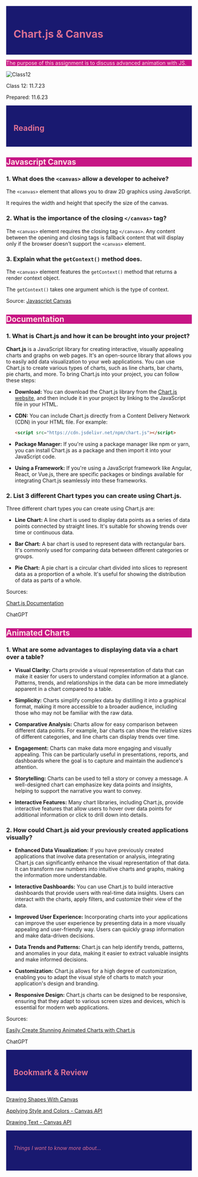 <div style="background-color: midnightblue; color: palevioletred; padding: 20px;">
    <h1>Chart.js & Canvas</h1>
</div>
<div style="background-color: mediumvioletred; color: mistyrose;">
    <p>The purpose of this assignment is to discuss advanced animation with JS. </p>
</div>

![Class12](photos/twelve.jpg)

Class 12: 11.7.23

Prepared: 11.6.23


<div style="background-color: midnightblue; color: palevioletred; padding: 20px;">
    <h2>Reading</h2>
</div>

<div style="background-color: mediumvioletred; color: mistyrose;">
    <h2>Javascript Canvas</h3>
</div>

### 1. What does the `<canvas>` allow a developer to acheive?

The `<canvas>` element that allows you to draw 2D graphics using JavaScript.

It requires the width and height that specify the size of the canvas.

### 2. What is the importance of the closing `</canvas>` tag?

The `<canvas>` element requires the closing tag `</canvas>`. Any content between the opening and closing tags is fallback content that will display only if the browser doesn’t support the `<canvas>` element. 

### 3. Explain what the `getContext()` method does.

The `<canvas>` element features the `getContext()` method that returns a render context object.

The `getContext()` takes one argument which is the type of context. 

Source:
[Javascript Canvas](https://www.javascripttutorial.net/web-apis/javascript-canvas/)

<div style="background-color: mediumvioletred; color: mistyrose;">
    <h2>Documentation</h3>
</div>

### 1. What is Chart.js and how it can be brought into your project?

**Chart.js** is a JavaScript library for creating interactive, visually appealing charts and graphs on web pages. It's an open-source library that allows you to easily add data visualization to your web applications. You can use Chart.js to create various types of charts, such as line charts, bar charts, pie charts, and more. To bring Chart.js into your project, you can follow these steps:

   - **Download:** You can download the Chart.js library from the [Chart.js website](https://www.chartjs.org/), and then include it in your project by linking to the JavaScript file in your HTML.

   - **CDN:** You can include Chart.js directly from a Content Delivery Network (CDN) in your HTML file. For example:
     ```html
     <script src="https://cdn.jsdelivr.net/npm/chart.js"></script>
     ```

   - **Package Manager:** If you're using a package manager like npm or yarn, you can install Chart.js as a package and then import it into your JavaScript code.

   - **Using a Framework:** If you're using a JavaScript framework like Angular, React, or Vue.js, there are specific packages or bindings available for integrating Chart.js seamlessly into these frameworks.

### 2. List 3 different Chart types you can create using Chart.js.

Three different chart types you can create using Chart.js are:

   - **Line Chart:** A line chart is used to display data points as a series of data points connected by straight lines. It's suitable for showing trends over time or continuous data. 

   - **Bar Chart:** A bar chart is used to represent data with rectangular bars. It's commonly used for comparing data between different categories or groups.

   - **Pie Chart:** A pie chart is a circular chart divided into slices to represent data as a proportion of a whole. It's useful for showing the distribution of data as parts of a whole.

Sources:

[Chart.js Documentation](http://www.chartjs.org/docs/)

ChatGPT

<div style="background-color: mediumvioletred; color: mistyrose;">
    <h2>Animated Charts</h3>
</div>

### 1. What are some advantages to displaying data via a chart over a table?

   - **Visual Clarity:** Charts provide a visual representation of data that can make it easier for users to understand complex information at a glance. Patterns, trends, and relationships in the data can be more immediately apparent in a chart compared to a table.

   - **Simplicity:** Charts simplify complex data by distilling it into a graphical format, making it more accessible to a broader audience, including those who may not be familiar with the raw data.

   - **Comparative Analysis:** Charts allow for easy comparison between different data points. For example, bar charts can show the relative sizes of different categories, and line charts can display trends over time.

   - **Engagement:** Charts can make data more engaging and visually appealing. This can be particularly useful in presentations, reports, and dashboards where the goal is to capture and maintain the audience's attention.

   - **Storytelling:** Charts can be used to tell a story or convey a message. A well-designed chart can emphasize key data points and insights, helping to support the narrative you want to convey.

   - **Interactive Features:** Many chart libraries, including Chart.js, provide interactive features that allow users to hover over data points for additional information or click to drill down into details.

### 2. How could Chart.js aid your previously created applications visually?

   - **Enhanced Data Visualization:** If you have previously created applications that involve data presentation or analysis, integrating Chart.js can significantly enhance the visual representation of that data. It can transform raw numbers into intuitive charts and graphs, making the information more understandable.

   - **Interactive Dashboards:** You can use Chart.js to build interactive dashboards that provide users with real-time data insights. Users can interact with the charts, apply filters, and customize their view of the data.

   - **Improved User Experience:** Incorporating charts into your applications can improve the user experience by presenting data in a more visually appealing and user-friendly way. Users can quickly grasp information and make data-driven decisions.

   - **Data Trends and Patterns:** Chart.js can help identify trends, patterns, and anomalies in your data, making it easier to extract valuable insights and make informed decisions.

   - **Customization:** Chart.js allows for a high degree of customization, enabling you to adapt the visual style of charts to match your application's design and branding.

   - **Responsive Design:** Chart.js charts can be designed to be responsive, ensuring that they adapt to various screen sizes and devices, which is essential for modern web applications.


Sources:

[Easily Create Stunning Animated Charts with Chart.js](https://www.webdesignerdepot.com/2013/11/easily-create-stunning-animated-charts-with-chart-js/)

ChatGPT

<div style="background-color: midnightblue; color: palevioletred; padding: 20px;">
    <h2>Bookmark & Review</h2>
</div>

[Drawing Shapes With Canvas](https://developer.mozilla.org/en-US/docs/Web/API/Canvas_API/Tutorial/Drawing_shapes)

[Applying Style and Colors - Canvas API](https://developer.mozilla.org/en-US/docs/Web/API/Canvas_API/Tutorial/Applying_styles_and_colors)

[Drawing Text - Canvas API](https://developer.mozilla.org/en-US/docs/Web/API/Canvas_API/Tutorial/Drawing_text)

<div style="background-color: midnightblue; color: palevioletred; padding: 20px;">
    <h6>Things I want to know more about...</h6>
</div>